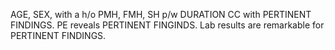 AGE, SEX, with a h/o PMH, FMH, SH p/w DURATION CC with PERTINENT FINDINGS. PE reveals PERTINENT FINGINDS. Lab results are remarkable for PERTINENT FINDINGS.
